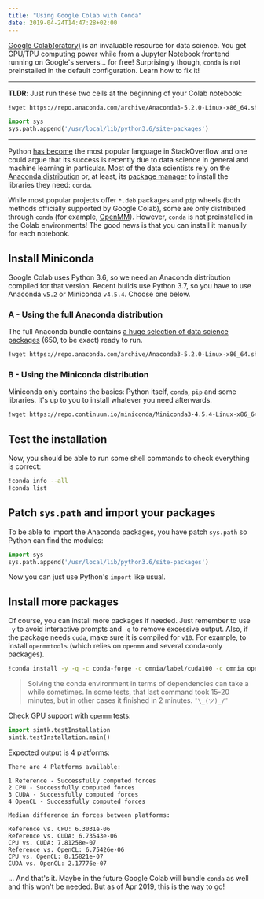 ```yaml
---
title: "Using Google Colab with Conda"
date: 2019-04-24T14:47:28+02:00
---
```


[Google Colab(oratory)](https://colab.research.google.com/) is an invaluable resource for data science. You get GPU/TPU computing power while from a Jupyter Notebook frontend running on Google's servers... for free! Surprisingly though, `conda` is not preinstalled in the default configuration. Learn how to fix it!

<!--more-->

---
__TLDR__: Just run these two cells at the beginning of your Colab notebook:

```bash
!wget https://repo.anaconda.com/archive/Anaconda3-5.2.0-Linux-x86_64.sh && bash Anaconda3-5.2.0-Linux-x86_64.sh -bfp /usr/local
```
```python
import sys
sys.path.append('/usr/local/lib/python3.6/site-packages')
```

---
Python [has become](https://insights.stackoverflow.com/trends?tags=java%2Cc%2Cc%2B%2B%2Cpython%2Cc%23%2Cvb.net%2Cjavascript%2Cassembly%2Cphp%2Cperl%2Cruby%2Cvb%2Cswift%2Cr%2Cobjective-c&utm_source=so-owned&utm_medium=blog&utm_campaign=gen-blog&utm_content=blog-link&utm_term=incredible-growth-python) the most popular language in StackOverflow and one could argue that its success is recently due to data science in general and machine learning in particular. Most of the data scientists rely on the [Anaconda distribution](https://www.anaconda.com/) or, at least, its [package manager](https://conda.io/) to install the libraries they need: `conda`.

While most popular projects offer `*.deb` packages and `pip` wheels (both methods officially supported by Google Colab), some are only distributed through `conda` (for example, [OpenMM](http://openmm.org)). However, `conda` is not preinstalled in the Colab environments! The good news is that you can install it manually for each notebook.

## Install Miniconda

Google Colab uses Python 3.6, so we need an Anaconda distribution compiled for that version. Recent builds use Python 3.7, so you have to use Anaconda `v5.2` or Miniconda `v4.5.4`. Choose one below.

### A - Using the full Anaconda distribution

The full Anaconda bundle contains [a huge selection of data science packages](https://docs.anaconda.com/anaconda/packages/py3.6_linux-64/) (650, to be exact) ready to run.

```bash
!wget https://repo.anaconda.com/archive/Anaconda3-5.2.0-Linux-x86_64.sh && bash Anaconda3-5.2.0-Linux-x86_64.sh -bfp /usr/local
```

### B - Using the Miniconda distribution

Miniconda only contains the basics: Python itself, `conda`, `pip` and some libraries. It's up to you to install whatever you need afterwards.

```bash
!wget https://repo.continuum.io/miniconda/Miniconda3-4.5.4-Linux-x86_64.sh && bash Miniconda3-4.5.4-Linux-x86_64.sh -bfp /usr/local
```

## Test the installation

Now, you should be able to run some shell commands to check everything is correct:

```bash
!conda info --all
!conda list
```

## Patch `sys.path` and import your packages

To be able to import the Anaconda packages, you have patch `sys.path` so Python can find the modules:

```python
import sys
sys.path.append('/usr/local/lib/python3.6/site-packages')
```

Now you can just use Python's `import` like usual.


## Install more packages

Of course, you can install more packages if needed. Just remember to use `-y` to avoid interactive prompts and `-q` to remove excessive output. Also, if the package needs `cuda`, make sure it is compiled for `v10`. For example, to install `openmmtools` (which relies on `openmm` and several conda-only packages).

```bash
!conda install -y -q -c conda-forge -c omnia/label/cuda100 -c omnia openmmtools
```

> Solving the conda environment in terms of dependencies can take a while sometimes. In some tests, that last command took 15-20 minutes, but in other cases it finished in 2 minutes. `¯\_(ツ)_/¯`

Check GPU support with `openmm` tests:

```python
import simtk.testInstallation
simtk.testInstallation.main()
```

Expected output is 4 platforms:

```
There are 4 Platforms available:

1 Reference - Successfully computed forces
2 CPU - Successfully computed forces
3 CUDA - Successfully computed forces
4 OpenCL - Successfully computed forces

Median difference in forces between platforms:

Reference vs. CPU: 6.3031e-06
Reference vs. CUDA: 6.73543e-06
CPU vs. CUDA: 7.81258e-07
Reference vs. OpenCL: 6.75426e-06
CPU vs. OpenCL: 8.15821e-07
CUDA vs. OpenCL: 2.17776e-07
```

... And that's it. Maybe in the future Google Colab will bundle `conda` as well and this won't be needed. But as of Apr 2019, this is the way to go!